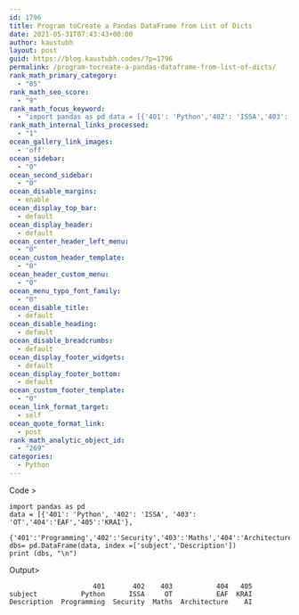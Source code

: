 ```yaml
---
id: 1796
title: Program toCreate a Pandas DataFrame from List of Dicts
date: 2021-05-31T07:43:43+00:00
author: kaustubh
layout: post
guid: https://blog.kaustubh.codes/?p=1796
permalink: /program-tocreate-a-pandas-dataframe-from-list-of-dicts/
rank_math_primary_category:
  - "85"
rank_math_seo_score:
  - "9"
rank_math_focus_keyword:
  - "import pandas as pd data = [{'401': 'Python','402': 'ISSA','403': 'OT','404':'EAF','405':'KRAI'},{'401':'Programming','402':'Security','403':'Maths','404':'Architecture','405':'AI'}] dbs= pd.DataFrame(data,index =['subject',n)"
rank_math_internal_links_processed:
  - "1"
ocean_gallery_link_images:
  - 'off'
ocean_sidebar:
  - "0"
ocean_second_sidebar:
  - "0"
ocean_disable_margins:
  - enable
ocean_display_top_bar:
  - default
ocean_display_header:
  - default
ocean_center_header_left_menu:
  - "0"
ocean_custom_header_template:
  - "0"
ocean_header_custom_menu:
  - "0"
ocean_menu_typo_font_family:
  - "0"
ocean_disable_title:
  - default
ocean_disable_heading:
  - default
ocean_disable_breadcrumbs:
  - default
ocean_display_footer_widgets:
  - default
ocean_display_footer_bottom:
  - default
ocean_custom_footer_template:
  - "0"
ocean_link_format_target:
  - self
ocean_quote_format_link:
  - post
rank_math_analytic_object_id:
  - "269"
categories:
  - Python
---
```

Code >

<pre class="wp-block-code"><code>import pandas as pd
data = &#91;{'401': 'Python', '402': 'ISSA', '403': 'OT','404':'EAF','405':'KRAI'},
        {'401':'Programming','402':'Security','403':'Maths','404':'Architecture','405':'AI'}]
dbs= pd.DataFrame(data, index =&#91;'subject','Description'])
print (dbs, "\n")</code></pre>

Output>  


<pre class="wp-block-code"><code>                     401       402    403           404   405
subject           Python      ISSA     OT           EAF  KRAI
Description  Programming  Security  Maths  Architecture    AI
</code></pre>